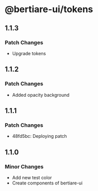 # @bertiare-ui/tokens

## 1.1.3

### Patch Changes

- Upgrade tokens

## 1.1.2

### Patch Changes

- Added opacity background

## 1.1.1

### Patch Changes

- 48fd5bc: Deploying patch

## 1.1.0

### Minor Changes

- Add new test color
- Create components of bertiare-ui
